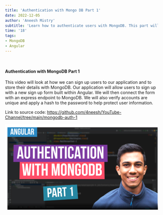 ```yaml
---
title: 'Authentication with Mongo DB Part 1'
date: 2022-12-05
author: 'Aneesh Mistry'
subtitle: 'Learn how to authenticate users with MongoDB. This part will focus on signing up new users to the database.'
time: '18'
tags:
- MongoDB
- Angular
---
```


<br>
<h4>Authentication with MongoDB Part 1</h4>
<p>
This video will look at how we can sign up users to our application and to store their details with MongoDB.
Our application will allow users to sign up with a new sign up form built within Angular. We will then connect the form
with an express endpoint to MongoDB. We will also verify accounts are unique and apply a hash to the password to help protect user information.

Link to source code: https://github.com/4neesh/YouTube-Channel/tree/main/mongodb-auth-1

[![YouTube video link](../images/114_auth1.jpg)](https://youtu.be/Jew_t1mXJxw)
</p>
